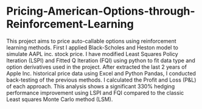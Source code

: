 # Pricing-American-Options-through-Reinforcement-Learning

This project aims to price auto-callable options using reinforcement learning methods.
First I applied Black-Scholes and Heston model to simulate AAPL inc. stock price.
I have modified Least Squares Policy Iteration (LSPI) and Fitted Q Iteration (FQI) using python to fit data type and option derivatives used in the project.
After extracted the last 2 years of Apple Inc. historical price data using Excel and Python Pandas, I conducted back-testing of the previous methods. I calculated the Profit and Loss (P&L) of each approach. 
This analysis shows a significant 330% hedging performance improvement using LSPI and FQI compared to the classic Least squares
Monte Carlo method (LSM).
